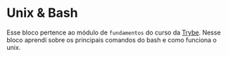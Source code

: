 # Unix & Bash

Esse bloco pertence ao módulo de `fundamentos` do curso da [Trybe](https://www.betrybe.com/). Nesse bloco aprendi sobre os principais comandos do bash e como funciona o unix.
